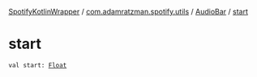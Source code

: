 [SpotifyKotlinWrapper](../../index.md) / [com.adamratzman.spotify.utils](../index.md) / [AudioBar](index.md) / [start](./start.md)

# start

`val start: `[`Float`](https://kotlinlang.org/api/latest/jvm/stdlib/kotlin/-float/index.html)